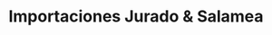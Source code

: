 ---
title: "Importaciones Jurado & Salamea"
url: /guayaquil/importaciones-jurado-y-salamea/
shop: general
---